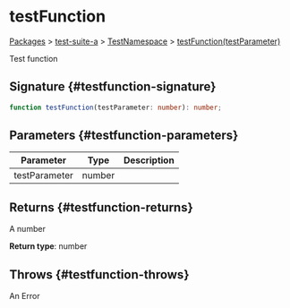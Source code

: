 # testFunction

[Packages](/) \> [test-suite-a](/test-suite-a/) \> [TestNamespace](/test-suite-a/testnamespace-namespace/) \> [testFunction(testParameter)](/test-suite-a/testnamespace-namespace/testfunction-function)

Test function

## Signature {#testfunction-signature}

```typescript
function testFunction(testParameter: number): number;
```

## Parameters {#testfunction-parameters}

| Parameter | Type | Description |
| - | - | - |
| testParameter | number |  |

## Returns {#testfunction-returns}

A number

**Return type**: number

## Throws {#testfunction-throws}

An Error
